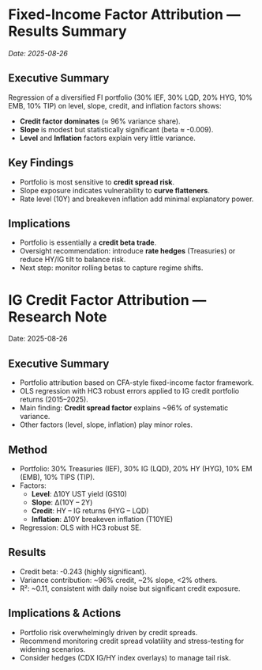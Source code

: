 # Fixed-Income Factor Attribution — Results Summary
_Date: 2025-08-26_

## Executive Summary
Regression of a diversified FI portfolio (30% IEF, 30% LQD, 20% HYG, 10% EMB, 10% TIP) on level, slope, credit, and inflation factors shows:

- **Credit factor dominates** (≈ 96% variance share).
- **Slope** is modest but statistically significant (beta ≈ -0.009).
- **Level** and **Inflation** factors explain very little variance.

## Key Findings
- Portfolio is most sensitive to **credit spread risk**.
- Slope exposure indicates vulnerability to **curve flatteners**.
- Rate level (10Y) and breakeven inflation add minimal explanatory power.

## Implications
- Portfolio is essentially a **credit beta trade**.
- Oversight recommendation: introduce **rate hedges** (Treasuries) or reduce HY/IG tilt to balance risk.
- Next step: monitor rolling betas to capture regime shifts.
# IG Credit Factor Attribution — Research Note
Date: 2025-08-26

## Executive Summary
- Portfolio attribution based on CFA-style fixed-income factor framework.
- OLS regression with HC3 robust errors applied to IG credit portfolio returns (2015–2025).
- Main finding: **Credit spread factor** explains ~96% of systematic variance.
- Other factors (level, slope, inflation) play minor roles.

## Method
- Portfolio: 30% Treasuries (IEF), 30% IG (LQD), 20% HY (HYG), 10% EM (EMB), 10% TIPS (TIP).
- Factors:
  - **Level**: Δ10Y UST yield (GS10)
  - **Slope**: Δ(10Y – 2Y)
  - **Credit**: HY – IG returns (HYG – LQD)
  - **Inflation**: Δ10Y breakeven inflation (T10YIE)
- Regression: OLS with HC3 robust SE.

## Results
- Credit beta: -0.243 (highly significant).
- Variance contribution: ~96% credit, ~2% slope, <2% others.
- R²: ~0.11, consistent with daily noise but significant credit exposure.

## Implications & Actions
- Portfolio risk overwhelmingly driven by credit spreads.
- Recommend monitoring credit spread volatility and stress-testing for widening scenarios.
- Consider hedges (CDX IG/HY index overlays) to manage tail risk.
